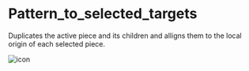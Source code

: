 # Pattern_to_selected_targets

Duplicates the active piece and its children and alligns them to the local origin of each selected piece.

![icon](https://github.com/git-lebob/Freeform_Dynabots/blob/main/Pattern_to_selected_targets/Pattern_to_selected_target.bmp?raw=true)
